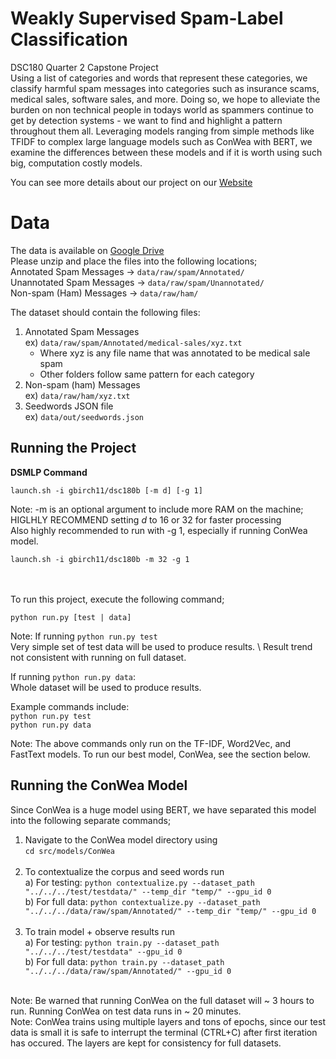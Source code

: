# Weakly Supervised Spam-Label Classification
DSC180 Quarter 2 Capstone Project \
Using a list of categories and words that represent these categories, we classify harmful spam messages into categories such as insurance scams, medical sales, software sales, and more. Doing so, we hope to alleviate the burden on non technical people in todays world as spammers continue to get by detection systems - we want to find and highlight a pattern throughout them all. Leveraging models ranging from simple methods like TFIDF to complex large language models such as ConWea with BERT, we examine the differences between these models and if it is worth using such big, computation costly models.

You can see more details about our project on our [Website](https://gbirch11.github.io/SpamLabelClassifier/)

# Data
The data is available on [Google Drive](https://drive.google.com/drive/folders/1uTRzRPkom6nUtRB2D4pOi8uOpSpqst7m?usp=share_link)\
Please unzip and place the files into the following locations; \
Annotated Spam Messages -> ```data/raw/spam/Annotated/``` \
Unannotated Spam Messages -> ```data/raw/spam/Unannotated/``` \
Non-spam (Ham) Messages -> ```data/raw/ham/``` 


The dataset should contain the following files:
1) Annotated Spam Messages \
  ex) ```data/raw/spam/Annotated/medical-sales/xyz.txt```
    * Where xyz is any file name that was annotated to be medical sale spam
    * Other folders follow same pattern for each category
2) Non-spam (ham) Messages \
  ex) ```data/raw/ham/xyz.txt```
3) Seedwords JSON file \
  ex) ```data/out/seedwords.json```

## Running the Project
**DSMLP Command**
``` 
launch.sh -i gbirch11/dsc180b [-m d] [-g 1]
```
Note: -m is an optional argument to include more RAM on the machine; HIGLHLY RECOMMEND setting $d$ to 16 or 32 for faster processing \
Also highly recommended to run with -g 1, especially if running ConWea model.
``` 
launch.sh -i gbirch11/dsc180b -m 32 -g 1
```
<br> <br>
To run this project, execute the following command;
```
python run.py [test | data]
```
Note: If running ```python run.py test``` \
Very simple set of test data will be used to produce results. \\
Result trend not consistent with running on full dataset.

If running ```python run.py data```: \
Whole dataset will be used to produce results.

Example commands include: \
``` python run.py test ``` \
``` python run.py data ```

Note: The above commands only run on the TF-IDF, Word2Vec, and FastText models. To run our best model, ConWea, see the section below.

## Running the ConWea Model
Since ConWea is a huge model using BERT, we have separated this model into the following separate commands;
1) Navigate to the ConWea model directory using \
``` cd src/models/ConWea ``` <br> <br>
2) To contextualize the corpus and seed words run \
a) For testing: ``` python contextualize.py --dataset_path "../../../test/testdata/" --temp_dir "temp/" --gpu_id 0 ``` \
b) For full data: ``` python contextualize.py --dataset_path "../../../data/raw/spam/Annotated/" --temp_dir "temp/" --gpu_id 0 ```  <br> <br>
3) To train model + observe results run \
a) For testing: ``` python train.py --dataset_path "../../../test/testdata" --gpu_id 0 ``` \
b) For full data: ``` python train.py --dataset_path "../../../data/raw/spam/Annotated/" --gpu_id 0 ```  <br> <br>

Note: Be warned that running ConWea on the full dataset will ~ 3 hours to run. Running ConWea on test data runs in ~ 20 minutes. <br>
Note: ConWea trains using multiple layers and tons of epochs, since our test data is small it is safe to interrupt the terminal (CTRL+C) after first iteration has occured. The layers are kept for consistency for full datasets.
